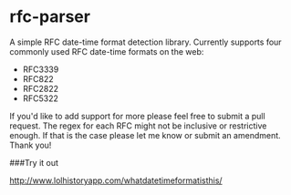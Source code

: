 # rfc-parser

A simple RFC date-time format detection library. Currently supports four commonly used RFC date-time formats on the web: 

* RFC3339 
* RFC822 
* RFC2822 
* RFC5322 

If you'd like to add support for more please feel free to submit a pull request. The regex for each RFC might not be inclusive or restrictive enough. If that is the case please let me know or submit an amendment. Thank you!

###Try it out

http://www.lolhistoryapp.com/whatdatetimeformatisthis/
